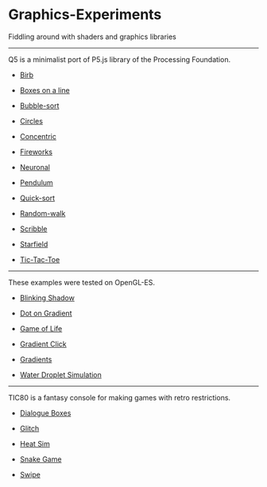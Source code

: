 # Graphics-Experiments
Fiddling around with shaders and graphics libraries
<hr>

Q5 is a minimalist port of P5.js library of the Processing Foundation.

- [Birb](/q5/birb.html)

- [Boxes on a line](/q5/box-on-a-line.html)

- [Bubble-sort](/q5/bubble-sort.html)

- [Circles](/q5/circles.html)

- [Concentric](/q5/concentric.html)

- [Fireworks](/q5/fireworks.html)

- [Neuronal](/q5/neuronal.html)

- [Pendulum](/q5/pendulum.html)

- [Quick-sort](/q5/quick-sort.html)

- [Random-walk](/q5/random-walk.html)

- [Scribble](/q5/scribble.html)

- [Starfield](/q5/starfield.html)

- [Tic-Tac-Toe](/q5/tic-tac-toe.html)

<hr>

These examples were tested on OpenGL-ES.


- [Blinking Shadow](/glsl/blinking_shadow.glsl)

- [Dot on Gradient](/glsl/dot_on_gradient.glsl)

- [Game of Life](/glsl/game_of_life.glsl)

- [Gradient Click](/glsl/gradient_click.glsl)

- [Gradients](/glsl/gradients.glsl)

- [Water Droplet Simulation](/glsl/water_droplet_sim.glsl)

<hr>

TIC80 is a fantasy console for making games with retro restrictions.


- [Dialogue Boxes](/TIC80/dialogue_boxes.lua)

- [Glitch](/TIC80/glitch.lua)

- [Heat Sim](/TIC80/heat.lua)

- [Snake Game](/TIC80/snake.lua)

- [Swipe](/TIC80/swipe.lua)
